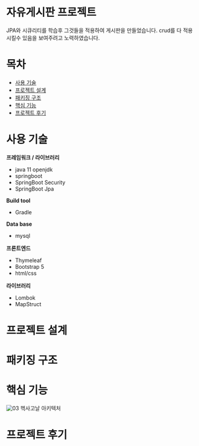 # 자유게시판 프로젝트
JPA와 시큐리티를 학습후 그것들을 적용하여 게시판을 만들었습니다.
crud를 다 적용시킬수 있음을 보여주려고 노력하였습니다.
# 목차
 - [사용 기술](https://github.com/jungtaemin/pizzasearch#사용-기술)
 - [프로젝트 설계](https://github.com/jungtaemin/pizzasearch#프로젝트-설계)
 - [패키징 구조](https://github.com/jungtaemin/pizzasearch#프로젝트를-시작하면서..)
 - [핵심 기능](https://github.com/jungtaemin/pizzasearch#주요-기능)
 - [프로젝트 후기](https://github.com/jungtaemin/pizzasearch#기능-구현에-실패해-대체된-기능)
# 사용 기술


**프레임워크 / 라이브러리**

- java 11 openjdk
- springboot
- SpringBoot Security
- SpringBoot Jpa

**Build tool**
- Gradle

**Data base**
- mysql

**프론트엔드**
- Thymeleaf
- Bootstrap 5
- html/css

**라이브러리**
- Lombok
- MapStruct
# 프로젝트 설계

# 패키징 구조


# 핵심 기능
![03](https://user-images.githubusercontent.com/96284736/177046629-2abea7a7-b9b4-4df9-a6a8-eb7ef30173fb.png)
헥사고날 아키텍처

# 프로젝트 후기

